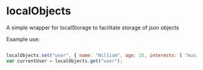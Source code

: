 # localObjects
A simple wrapper for localStorage to facilitate storage of json objects

Example use:

```javascript

localObjects.set("user", { name: "William", age: 25, interests: [ "music", "reading", "hiking" ] });
var currentUser = localObjects.get("user");
    
```
